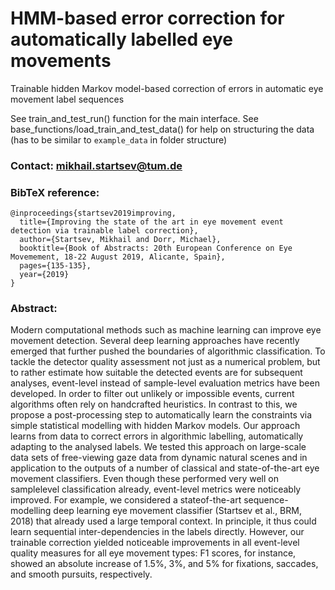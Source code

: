 # HMM-based error correction for automatically labelled eye movements
Trainable hidden Markov model-based correction of errors in automatic eye movement label sequences

See train_and_test_run() function for the main interface.
See base_functions/load_train_and_test_data() for help on structuring the data (has to be similar to `example_data` in folder structure)

### Contact: mikhail.startsev@tum.de

### BibTeX reference:

```
@inproceedings{startsev2019improving,
  title={Improving the state of the art in eye movement event detection via trainable label correction},
  author={Startsev, Mikhail and Dorr, Michael},
  booktitle={Book of Abstracts: 20th European Conference on Eye Movemement, 18-22 August 2019, Alicante, Spain},
  pages={135-135},
  year={2019}
}
```

### Abstract:

Modern computational methods such as machine learning can improve eye movement detection. Several deep
learning approaches have recently emerged that further pushed the boundaries of algorithmic classification.
To tackle the detector quality assessment not just as a numerical problem, but to rather estimate how suitable
the detected events are for subsequent analyses, event-level instead of sample-level evaluation metrics have
been developed. In order to filter out unlikely or impossible events, current algorithms often rely on handcrafted heuristics. In contrast to this, we propose a post-processing step to automatically learn the constraints
via simple statistical modelling with hidden Markov models. Our approach learns from data to correct errors
in algorithmic labelling, automatically adapting to the analysed labels. We tested this approach on large-scale
data sets of free-viewing gaze data from dynamic natural scenes and in application to the outputs of a number
of classical and state-of-the-art eye movement classifiers. Even though these performed very well on samplelevel classification already, event-level metrics were noticeably improved. For example, we considered a stateof-the-art sequence-modelling deep learning eye movement classifier (Startsev et al., BRM, 2018) that already
used a large temporal context. In principle, it thus could learn sequential inter-dependencies in the labels
directly. However, our trainable correction yielded noticeable improvements in all event-level quality measures
for all eye movement types: F1 scores, for instance, showed an absolute increase of 1.5%, 3%, and 5% for
fixations, saccades, and smooth pursuits, respectively. 
